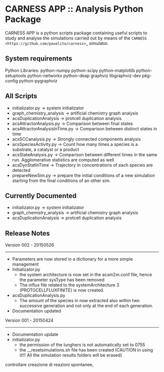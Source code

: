CARNESS APP :: Analysis Python Package
======================================

CARNESS APP is a python scripts package containing useful scripts to study and analyse the simulations carried out by means of the `CARNESS <https://github.com/paxelito/carness>`_ simulator. 

System requirements
-------------------

Python Libraries: python-numpy python-scipy python-matplotlib python-setuptools python-networkx python-deap graphviz libgraphviz-dev pkg-config python-pygraphviz

All Scripts
-----------

* initializator.py 				-> system initializator
* graph_chemistry_analysis		-> artificial chemistry graph analysis
* acsDuplicationAnalysis		-> protcell duplication analysis
* acsAttractorAnalysis.py 		-> Comparison between final states 
* acsAttractorAnalysisInTime.py -> Comparison between distinct states in time
* acsSCCanalysis.py 			-> Strongly connected components analysis
* acsSpeciesActivity.py 		-> Count how many times a species is a substrate, a catalyst or a product
* acsStateAnalysis.py 			-> Comparison between different times in the same run. Agglomerative statistics are computed as well
* acsDynStatInTime 				-> Trajectory in concentrations of each species are detected
* prepareNewSim.py 				-> prepare the initial conditions of a new simulation starting from the final conditions of an other sim. 

Currently Documented
--------------------

* initializator.py 				-> system initializator
* graph_chemistry_analysis		-> artificial chemistry graph analysis
* acsDuplicationAnalysis		-> protcell duplication analysis

Release Notes
-------------

Version 002 - 20150526
**********************

* Parameters are now stored in a dictionary for a more simple management
* Initializator.py
	* the system architecture is now set in the acsm2m.conf file, hence the parameter sysType has been removed
	* The influx file related to the systemArchitecture 3 (PROTOCELLFLUXFINITE) is now created. 
* acsDuplicationAnalysis.py
	* The amount of the species in now extracted also within two successive generation and not only at the end of each generation. 
* Documentation updated

Version 001 - 20150424
**********************

* Documentation update 
* initializator.py
	* the permission of the lunghers is not automatically set to 0755 
	* the __resetsimulations.sh file has been created (CAUTION in using it!!! All the simulation results folders will be erased) 


controllare creazione di reazioni spontanee, 